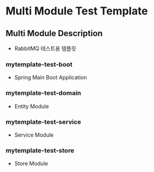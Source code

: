 # Multi Module Test Template

## Multi Module Description
- RabbitMQ 테스트용 템플릿


### mytemplate-test-boot
- Spring Main Boot Application

### mytemplate-test-domain
- Entity Module

### mytemplate-test-service
- Service Module

### mytemplate-test-store
- Store Module
